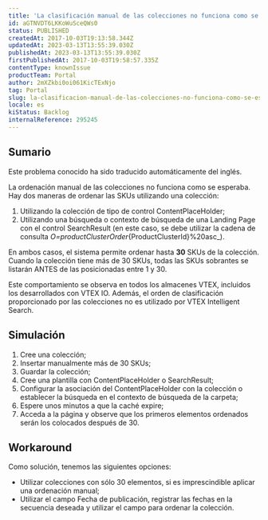 ```yaml
---
title: 'La clasificación manual de las colecciones no funciona como se esperaba'
id: aGTNVDT6LKKoWuSceQWs0
status: PUBLISHED
createdAt: 2017-10-03T19:13:58.344Z
updatedAt: 2023-03-13T13:55:39.030Z
publishedAt: 2023-03-13T13:55:39.030Z
firstPublishedAt: 2017-10-03T19:58:57.335Z
contentType: knownIssue
productTeam: Portal
author: 2mXZkbi0oi061KicTExNjo
tag: Portal
slug: la-clasificacion-manual-de-las-colecciones-no-funciona-como-se-esperaba
locale: es
kiStatus: Backlog
internalReference: 295245
---
```


## Sumario

<div class="alert alert-info">
  <p>Este problema conocido ha sido traducido automáticamente del inglés.</p>
</div>


La ordenación manual de las colecciones no funciona como se esperaba. Hay dos maneras de ordenar las SKUs utilizando una colección:

1. Utilizando la colección de tipo de control ContentPlaceHolder;
2. Utilizando una búsqueda o contexto de búsqueda de una Landing Page con el control SearchResult (en este caso, se debe utilizar la cadena de consulta _O=productClusterOrder_{ProductClusterId}%20asc_).

En ambos casos, el sistema permite ordenar hasta **30** SKUs de la colección. Cuando la colección tiene más de 30 SKUs, todas las SKUs sobrantes se listarán ANTES de las posicionadas entre 1 y 30.

<div class="alert-info">
  <p>Este comportamiento se observa en todos los almacenes VTEX, incluidos los desarrollados con VTEX IO. Además, el orden de clasificación proporcionado por las colecciones no es utilizado por VTEX Intelligent Search.</p></div> <div>


## Simulación

1. Cree una colección;
2. Insertar manualmente más de 30 SKUs;
3. Guardar la colección;
4. Cree una plantilla con ContentPlaceHolder o SearchResult;
5. Configurar la asociación del ContentPlaceHolder con la colección o establecer la búsqueda en el contexto de búsqueda de la carpeta;
6. Espere unos minutos a que la caché expire;
7. Acceda a la página y observe que los primeros elementos ordenados serán los colocados después de 30.

## Workaround

Como solución, tenemos las siguientes opciones:

- Utilizar colecciones con sólo 30 elementos, si es imprescindible aplicar una ordenación manual;
- Utilizar el campo Fecha de publicación, registrar las fechas en la secuencia deseada y utilizar el campo para ordenar la colección.

